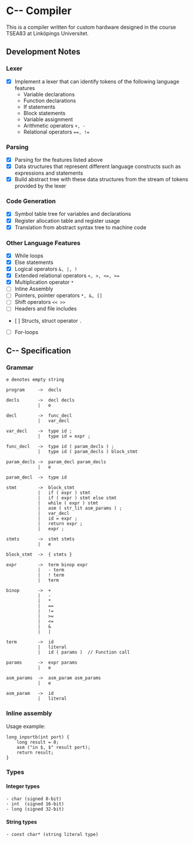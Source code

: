 # C-- Compiler

This is a compiler written for custom hardware designed in the course TSEA83 at Linköpings Universitet.

## Development Notes

### Lexer

- [x] Implement a lexer that can identify tokens of the following language features
    - Variable declarations
    - Function declarations
    - If statements
    - Block statements
    - Variable assignment
    - Arithmetic operators `+, -`
    - Relational operators `==, !=`

### Parsing

- [x] Parsing for the features listed above
- [x] Data structures that represent different language constructs such as expressions and statements
- [x] Build abstract tree with these data structures from the stream of tokens provided by the lexer

### Code Generation

- [x] Symbol table tree for variables and declarations
- [x] Register allocation table and register usage
- [x] Translation from abstract syntax tree to machine code

### Other Language Features

- [x] While loops
- [x] Else statements
- [x] Logical operators `&, |, !`
- [x] Extended relational operators `<, >, <=, >=`
- [x] Multiplication operator `*`
- [ ] Inline Assembly
- [ ] Pointers, pointer operators `*, &, []`
- [ ] Shift operators `<< >>`
- [ ] Headers and file includes
- [ ] Structs, struct operator `.`
- [ ] For-loops

## C-- Specification

### Grammar

    e denotes empty string

    program     ->  decls

    decls       ->  decl decls
                |   e

    decl        ->  func_decl
                |   var_decl
    
    var_decl    ->  type id ;
                |   type id = expr ;

    func_decl   ->  type id ( param_decls ) ;
                |   type id ( param_decls ) block_stmt

    param_decls ->  param_decl param_decls
                |   e

    param_decl  ->  type id

    stmt        ->  block_stmt
                |   if ( expr ) stmt
                |   if ( expr ) stmt else stmt
                |   while ( expr ) stmt
                |   asm ( str_lit asm_params ) ;
                |   var_decl 
                |   id = expr ;
                |   return expr ;
                |   expr ;
    
    stmts       ->  stmt stmts
                |   e

    block_stmt  ->  { stmts }

    expr        ->  term binop expr
                |   - term
                |   ! term
                |   term

    binop       ->  +
                |   -
                |   *
                |   ==
                |   !=
                |   >=
                |   <=
                |   &
                |   |

    term        ->  id
                |   literal
                |   id ( params )  // Function call
    
    params      ->  expr params
                |   e

    asm_params  ->  asm_param asm_params
                |   e
    
    asm_param   ->  id
                |   literal


### Inline assembly

Usage example:

    long inportb(int port) {
        long result = 0;
        asm ("in $, $" result port);
        return result;
    }

### Types

#### Integer types
    - char (signed 8-bit)
    - int  (signed 16-bit)
    - long (signed 32-bit)

#### String types
    - const char* (string literal type)